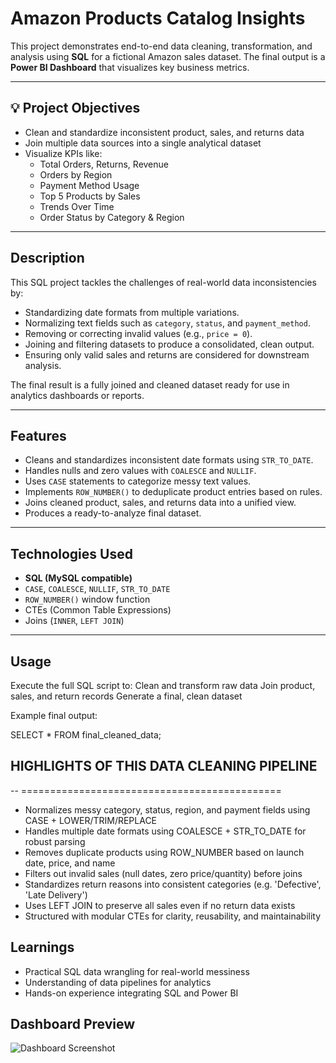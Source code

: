 # Amazon Products Catalog Insights 

This project demonstrates end-to-end data cleaning, transformation, and analysis using **SQL** for a fictional Amazon sales dataset. The final output is a **Power BI Dashboard** that visualizes key business metrics.


---
## 💡 Project Objectives

- Clean and standardize inconsistent product, sales, and returns data
- Join multiple data sources into a single analytical dataset
- Visualize KPIs like:
  - Total Orders, Returns, Revenue
  - Orders by Region
  - Payment Method Usage
  - Top 5 Products by Sales
  - Trends Over Time
  - Order Status by Category & Region

---

##  Description

This SQL project tackles the challenges of real-world data inconsistencies by:

- Standardizing date formats from multiple variations.
- Normalizing text fields such as `category`, `status`, and `payment_method`.
- Removing or correcting invalid values (e.g., `price = 0`).
- Joining and filtering datasets to produce a consolidated, clean output.
- Ensuring only valid sales and returns are considered for downstream analysis.

The final result is a fully joined and cleaned dataset ready for use in analytics dashboards or reports.

---

##  Features

- Cleans and standardizes inconsistent date formats using `STR_TO_DATE`.
- Handles nulls and zero values with `COALESCE` and `NULLIF`.
- Uses `CASE` statements to categorize messy text values.
- Implements `ROW_NUMBER()` to deduplicate product entries based on rules.
- Joins cleaned product, sales, and returns data into a unified view.
- Produces a ready-to-analyze final dataset.

---

##  Technologies Used

- **SQL (MySQL compatible)**
- `CASE`, `COALESCE`, `NULLIF`, `STR_TO_DATE`
- `ROW_NUMBER()` window function
- CTEs (Common Table Expressions)
- Joins (`INNER`, `LEFT JOIN`)

---

 ## Usage

Execute the full SQL script to:
Clean and transform raw data
Join product, sales, and return records
Generate a final, clean dataset

Example final output:

SELECT * FROM final_cleaned_data;

 ##  HIGHLIGHTS OF THIS DATA CLEANING PIPELINE
-- =============================================
-  Normalizes messy category, status, region, and payment fields using CASE + LOWER/TRIM/REPLACE
-  Handles multiple date formats using COALESCE + STR_TO_DATE for robust parsing
-  Removes duplicate products using ROW_NUMBER based on launch date, price, and name
-  Filters out invalid sales (null dates, zero price/quantity) before joins
-  Standardizes return reasons into consistent categories (e.g. 'Defective', 'Late Delivery')
-  Uses LEFT JOIN to preserve all sales even if no return data exists
-  Structured with modular CTEs for clarity, reusability, and maintainability

##  Learnings

- Practical SQL data wrangling for real-world messiness
- Understanding of data pipelines for analytics
- Hands-on experience integrating SQL and Power BI
##  Dashboard Preview

![Dashboard Screenshot](<img width="1342" height="752" alt="Amazon Dashboard" src="https://github.com/user-attachments/assets/ab787667-15cb-4fdd-b436-ce42222e312c" />
)



